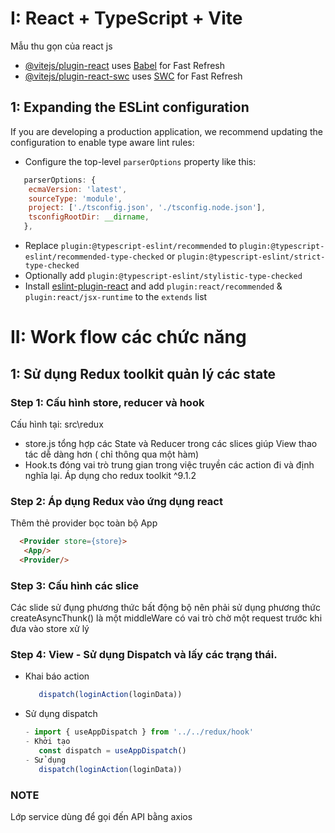 # I: React + TypeScript + Vite

Mẫu thu gọn của react js

- [@vitejs/plugin-react](https://github.com/vitejs/vite-plugin-react/blob/main/packages/plugin-react/README.md) uses [Babel](https://babeljs.io/) for Fast Refresh
- [@vitejs/plugin-react-swc](https://github.com/vitejs/vite-plugin-react-swc) uses [SWC](https://swc.rs/) for Fast Refresh

## 1: Expanding the ESLint configuration

If you are developing a production application, we recommend updating the configuration to enable type aware lint rules:

- Configure the top-level `parserOptions` property like this:

```js
   parserOptions: {
    ecmaVersion: 'latest',
    sourceType: 'module',
    project: ['./tsconfig.json', './tsconfig.node.json'],
    tsconfigRootDir: __dirname,
   },
```

- Replace `plugin:@typescript-eslint/recommended` to `plugin:@typescript-eslint/recommended-type-checked` or `plugin:@typescript-eslint/strict-type-checked`
- Optionally add `plugin:@typescript-eslint/stylistic-type-checked`
- Install [eslint-plugin-react](https://github.com/jsx-eslint/eslint-plugin-react) and add `plugin:react/recommended` & `plugin:react/jsx-runtime` to the `extends` list
# II: Work flow các chức năng
## 1: Sử dụng Redux toolkit quản lý các state
### Step 1: Cấu hình store, reducer và hook
Cấu hình tại: src\redux
- store.js tổng hợp các State và Reducer trong các slices giúp View thao tác dễ dàng hơn ( chỉ thông qua một hàm)
- Hook.ts đóng vai trò trung gian trong việc truyền các action đi và định nghĩa lại. Áp dụng cho redux toolkit ^9.1.2
### Step 2: Áp dụng Redux vào ứng dụng react
Thêm thẻ provider bọc toàn bộ App
```html
  <Provider store={store}>
   <App/>
  <Provider/>
```
### Step 3: Cấu hình các slice
Các slide sử đụng phương thức bất động bộ nên phải sử dụng phương thức createAsyncThunk() là một middleWare có vai trò chờ một request trước khi đưa vào store xử lý
### Step 4: View - Sử dụng Dispatch và lấy các trạng thái.

        
- Khai báo action 
   ```typescript
      dispatch(loginAction(loginData)) 
   ```
- Sử dụng dispatch
   ```typescript
   - import { useAppDispatch } from '../../redux/hook'
   - Khởi tạo 
      const dispatch = useAppDispatch()
   - Sử dụng 
      dispatch(loginAction(loginData))
   ```
### NOTE
   Lớp service dùng để gọi đến API bằng axios


